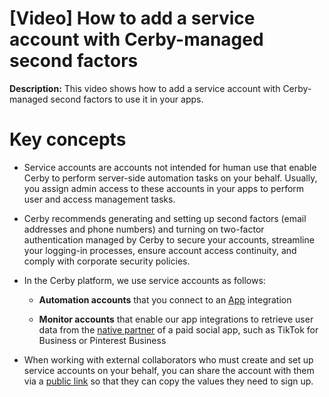 # [Video] How to add a service account with Cerby-managed second factors

**Description:** This video shows how to add a service account with Cerby-managed second factors to use it in your apps.

# **Key concepts**

  * Service accounts are accounts not intended for human use that enable Cerby to perform server-side automation tasks on your behalf. Usually, you assign admin access to these accounts in your apps to perform user and access management tasks.

  * Cerby recommends generating and setting up second factors (email addresses and phone numbers) and turning on two-factor authentication managed by Cerby to secure your accounts, streamline your logging-in processes, ensure account access continuity, and comply with corporate security policies.

  * In the Cerby platform, we use service accounts as follows:

    * **Automation accounts** that you connect to an [App](https://help.cerby.com/en/articles/9046120-connect-an-app) integration

    * **Monitor accounts** that enable our app integrations to retrieve user data from the [native partner](https://help.cerby.com/en/articles/8980877-explore-partners#h_e7fa9c355c) of a paid social app, such as TikTok for Business or Pinterest Business

  * When working with external collaborators who must create and set up service accounts on your behalf, you can share the account with them via a [public link](https://help.cerby.com/en/articles/8308908-how-to-share-items-with-external-users-via-a-link) so that they can copy the values they need to sign up.

